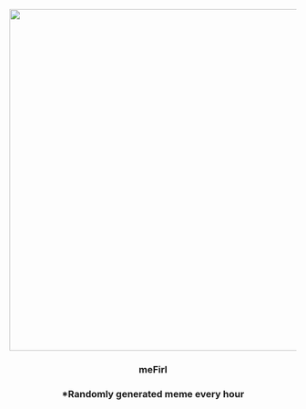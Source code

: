 <p align="center">
        <img src="https://i.redd.it/wqats56eyow91.jpg" width="600" height="600">
        </p>
        <h3 align="center">meFirl</h3>
        <h3 align="center">*Randomly generated meme every hour</h3>
    